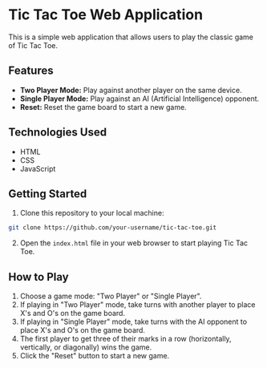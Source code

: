 
# Tic Tac Toe Web Application

This is a simple web application that allows users to play the classic game of Tic Tac Toe.

## Features

- **Two Player Mode:** Play against another player on the same device.
- **Single Player Mode:** Play against an AI (Artificial Intelligence) opponent.
- **Reset:** Reset the game board to start a new game.

## Technologies Used

- HTML
- CSS
- JavaScript

## Getting Started

1. Clone this repository to your local machine:

```bash
git clone https://github.com/your-username/tic-tac-toe.git
```

2. Open the `index.html` file in your web browser to start playing Tic Tac Toe.

## How to Play

1. Choose a game mode: "Two Player" or "Single Player".
2. If playing in "Two Player" mode, take turns with another player to place X's and O's on the game board.
3. If playing in "Single Player" mode, take turns with the AI opponent to place X's and O's on the game board.
4. The first player to get three of their marks in a row (horizontally, vertically, or diagonally) wins the game.
5. Click the "Reset" button to start a new game.

